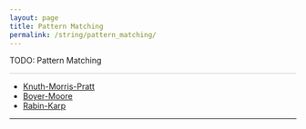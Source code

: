 ```yaml
---
layout: page
title: Pattern Matching
permalink: /string/pattern_matching/
---
```


TODO: Pattern Matching

 <hr style="height:1px; border:none; color:#ccc; background-color:#ccc;">

  * <a href="/string/pattern_matching/kmp/"> Knuth-Morris-Pratt </a>
  * <a href="/string/pattern_matching/boyer_moore/"> Boyer-Moore </a>
  * <a href="/string/pattern_matching/rabin_karp/"> Rabin-Karp </a>

---